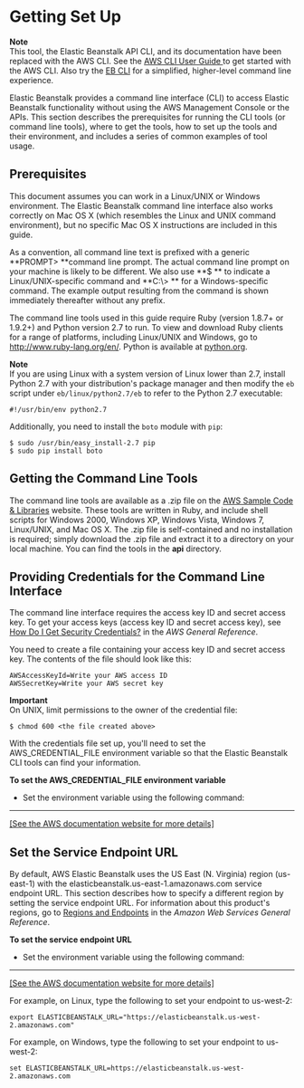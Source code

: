 # Getting Set Up<a name="usingCLI"></a>

**Note**  
 This tool, the Elastic Beanstalk API CLI, and its documentation have been replaced with the AWS CLI\. See the [AWS CLI User Guide ](http://docs.aws.amazon.com/cli/latest/userguide/) to get started with the AWS CLI\. Also try the [EB CLI](eb-cli3.md) for a simplified, higher\-level command line experience\. 

 Elastic Beanstalk provides a command line interface \(CLI\) to access Elastic Beanstalk functionality without using the AWS Management Console or the APIs\. This section describes the prerequisites for running the CLI tools \(or command line tools\), where to get the tools, how to set up the tools and their environment, and includes a series of common examples of tool usage\.

## Prerequisites<a name="prerequisites"></a>

This document assumes you can work in a Linux/UNIX or Windows environment\. The Elastic Beanstalk command line interface also works correctly on Mac OS X \(which resembles the Linux and UNIX command environment\), but no specific Mac OS X instructions are included in this guide\. 

As a convention, all command line text is prefixed with a generic **PROMPT> **command line prompt\. The actual command line prompt on your machine is likely to be different\. We also use **$ ** to indicate a Linux/UNIX\-specific command and **C:\\> ** for a Windows\-specific command\. The example output resulting from the command is shown immediately thereafter without any prefix\. 

The command line tools used in this guide require Ruby \(version 1\.8\.7\+ or 1\.9\.2\+\) and Python version 2\.7 to run\. To view and download Ruby clients for a range of platforms, including Linux/UNIX and Windows, go to [ http://www\.ruby\-lang\.org/en/](http://www.ruby-lang.org/en/)\. Python is available at [python\.org](https://www.python.org/)\.

**Note**  
If you are using Linux with a system version of Linux lower than 2\.7, install Python 2\.7 with your distribution's package manager and then modify the `eb` script under `eb/linux/python2.7/eb` to refer to the Python 2\.7 executable:   

```
#!/usr/bin/env python2.7
```

Additionally, you need to install the `boto` module with `pip`:

```
$ sudo /usr/bin/easy_install-2.7 pip
$ sudo pip install boto
```

## Getting the Command Line Tools<a name="usingCLI.StartCLI.Getting"></a>

The command line tools are available as a \.zip file on the [AWS Sample Code & Libraries](https://aws.amazon.com/code/6752709412171743) website\. These tools are written in Ruby, and include shell scripts for Windows 2000, Windows XP, Windows Vista, Windows 7, Linux/UNIX, and Mac OS X\. The \.zip file is self\-contained and no installation is required; simply download the \.zip file and extract it to a directory on your local machine\. You can find the tools in the **api** directory\.

## Providing Credentials for the Command Line Interface<a name="usingCLI.StartCLI.WhoYouAre"></a>

The command line interface requires the access key ID and secret access key\. To get your access keys \(access key ID and secret access key\), see [How Do I Get Security Credentials?](http://docs.aws.amazon.com/general/latest/gr/getting-aws-sec-creds.html) in the *AWS General Reference*\.

You need to create a file containing your access key ID and secret access key\. The contents of the file should look like this:

```
AWSAccessKeyId=Write your AWS access ID
AWSSecretKey=Write your AWS secret key
```

**Important**  
On UNIX, limit permissions to the owner of the credential file:  

```
$ chmod 600 <the file created above>
```

With the credentials file set up, you'll need to set the AWS\_CREDENTIAL\_FILE environment variable so that the Elastic Beanstalk CLI tools can find your information\.

 **To set the AWS\_CREDENTIAL\_FILE environment variable** 

+ Set the environment variable using the following command:  
****    
[\[See the AWS documentation website for more details\]](http://docs.aws.amazon.com/elasticbeanstalk/latest/dg/usingCLI.html)

## Set the Service Endpoint URL<a name="usingCLI.StartCLI.endpoints"></a>

By default, AWS Elastic Beanstalk uses the US East \(N\. Virginia\) region \(us\-east\-1\) with the elasticbeanstalk\.us\-east\-1\.amazonaws\.com service endpoint URL\. This section describes how to specify a different region by setting the service endpoint URL\. For information about this product's regions, go to [Regions and Endpoints](http://docs.aws.amazon.com/general/latest/gr/rande.html?r=1166) in the *Amazon Web Services General Reference*\. 

**To set the service endpoint URL**

+ Set the environment variable using the following command:  
****    
[\[See the AWS documentation website for more details\]](http://docs.aws.amazon.com/elasticbeanstalk/latest/dg/usingCLI.html)

  For example, on Linux, type the following to set your endpoint to us\-west\-2:

  ```
  export ELASTICBEANSTALK_URL="https://elasticbeanstalk.us-west-2.amazonaws.com" 
  ```

  For example, on Windows, type the following to set your endpoint to us\-west\-2:

  ```
  set ELASTICBEANSTALK_URL=https://elasticbeanstalk.us-west-2.amazonaws.com 
  ```